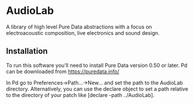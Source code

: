 # AudioLab

A library of high level Pure Data abstractions with a focus on electroacoustic composition,
live electronics and sound design.

## Installation

To run this software you’ll need to install Pure Data version 0.50 or later. 
Pd can be downloaded from https://puredata.info/ 

In Pd go to Preferences→Path...→New... and set the path to the AudioLab directory.
Alternatively, you can use the declare object to set a path relative to the directory of
your patch like [declare -path ../AudioLab].
